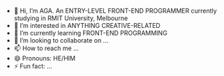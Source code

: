 - 👋 Hi, I’m AGA. An ENTRY-LEVEL FRONT-END PROGRAMMER currently studying in RMIT University, Melbourne
- 👀 I’m interested in ANYTHING CREATIVE-RELATED
- 🌱 I’m currently learning FRONT-END PROGRAMMING
- 💞️ I’m looking to collaborate on ...
- 📫 How to reach me ...
- 😄 Pronouns: HE/HIM
- ⚡ Fun fact: ...

<!---
s4036533/s4036533 is a ✨ special ✨ repository because its `README.md` (this file) appears on your GitHub profile.
You can click the Preview link to take a look at your changes.
--->
